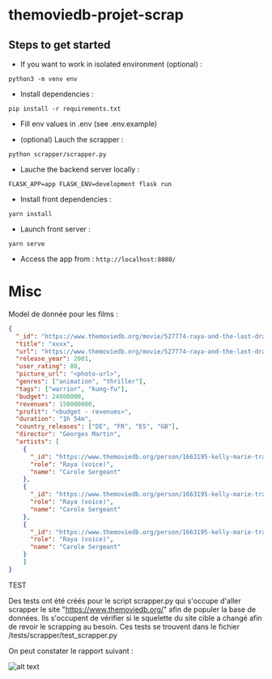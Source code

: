 # themoviedb-projet-scrap

## Steps to get started

- If you want to work in isolated environment (optional) :

`python3 -m venv env`

- Install dependencies :

`pip install -r requirements.txt`

- Fill env values in .env (see .env.example)

- (optional) Lauch the scrapper :

`python scrapper/scrapper.py`

- Lauche the backend server locally :

`FLASK_APP=app FLASK_ENV=development flask run`

- Install front dependencies : 

`yarn install`

- Launch front server : 

`yarn serve`

- Access the app from : `http://localhost:8080/`

# Misc

Model de donnée pour les films : 

```json
{
  "_id": "https://www.themoviedb.org/movie/527774-raya-and-the-last-dragon",
  "title": "xxxx",
  "url": "https://www.themoviedb.org/movie/527774-raya-and-the-last-dragon",
  "release_year": 2001,
  "user_rating": 80,
  "picture_url": "<photo-url>",
  "genres": ["animation", "thriller"],
  "tags": ["warrior", "kung-fu"],
  "budget": 24000000,
  "revenues": 150000000,
  "profit": "<budget - revenues>",
  "duration": "1h 54m",
  "country_releases": ["DE", "FR", "ES", "GB"],
  "director": "Georges Martin",
  "artists": [
    {
      "_id": "https://www.themoviedb.org/person/1663195-kelly-marie-tran",
      "role": "Raya (voice)",
      "name": "Carole Sergeant"
    },
    {
      "_id": "https://www.themoviedb.org/person/1663195-kelly-marie-tran",
      "role": "Raya (voice)",
      "name": "Carole Sergeant"
    },
    {
      "_id": "https://www.themoviedb.org/person/1663195-kelly-marie-tran",
      "role": "Raya (voice)",
      "name": "Carole Sergeant"
    }
    ]
}

```
TEST

Des tests ont été créés pour le script scrapper.py qui s'occupe d'aller scrapper le site "https://www.themoviedb.org/" afin de populer la base de données. Ils s'occupent de vérifier si le squelette du site cible a changé afin de revoir le scrapping au besoin. Ces tests se trouvent dans le fichier /tests/scrapper/test_scrapper.py

On peut constater le rapport suivant :

![alt text](https://github.com/vittorio-c/themoviedb-projet-scrap/blob/main/rapport1.png?raw=true)

